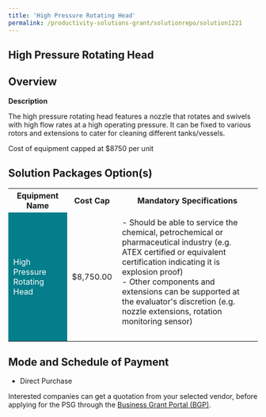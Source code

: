 ```yaml
---
title: 'High Pressure Rotating Head'
permalink: /productivity-solutions-grant/solutionrepo/solution1221
---
```


## High Pressure Rotating Head

## Overview

**Description**

The high pressure rotating head features a nozzle that rotates and swivels with high flow rates at a high operating pressure. It can be fixed to various rotors and extensions to cater for cleaning different tanks/vessels. 

Cost of equipment capped at $8750 per unit 

## Solution Packages Option(s)

<table>
<tr>
<th><b>Equipment Name</b></th>
<th><b>Cost Cap</b></th>
<th><b>Mandatory Specifications</b></th>
</tr>
<tr>
<td style='padding: 10px; background-color: #037E8A; color: #FFFFFF;'>High Pressure Rotating Head</td>
<td style='padding: 10px;'>$8,750.00</td>
<td style='padding: 10px;'>- Should be able to service the chemical, petrochemical or pharmaceutical industry (e.g. ATEX certified or equivalent certification indicating it is explosion proof)<br>- Other components and extensions can be supported at the evaluator's discretion (e.g. nozzle extensions, rotation monitoring sensor)<br><br></td>
</tr>
</table>

## Mode and Schedule of Payment

 - Direct Purchase

Interested companies can get a quotation from your selected vendor, before applying for the PSG through the <a href='https://www.businessgrants.gov.sg/' target='_blank' rel='noopener'>Business Grant Portal (BGP)</a>.

<script src="/jquery/resize-tables.js"></script>
